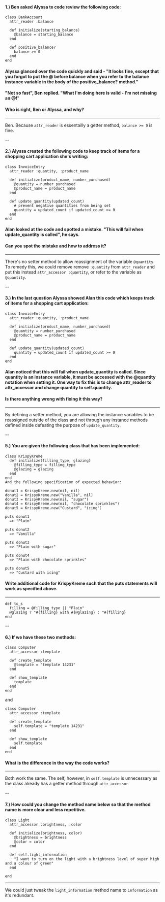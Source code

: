 #### 1.) Ben asked Alyssa to code review the following code:
```
class BankAccount
  attr_reader :balance

  def initialize(starting_balance)
    @balance = starting_balance
  end

  def positive_balance?
    balance >= 0
  end
end
```
#### Alyssa glanced over the code quickly and said - "It looks fine, except that you forgot to put the @ before balance when you refer to the balance instance variable in the body of the positive_balance? method."

#### "Not so fast", Ben replied. "What I'm doing here is valid - I'm not missing an @!"

#### Who is right, Ben or Alyssa, and why?
---
Ben. Because `attr_reader` is essentailly a getter method, `balance >= 0` is fine.

--
#### 2.) Alyssa created the following code to keep track of items for a shopping cart application she's writing:
```
class InvoiceEntry
  attr_reader :quantity, :product_name

  def initialize(product_name, number_purchased)
    @quantity = number_purchased
    @product_name = product_name
  end

  def update_quantity(updated_count)
    # prevent negative quantities from being set
    quantity = updated_count if updated_count >= 0
  end
end
```
#### Alan looked at the code and spotted a mistake. "This will fail when update_quantity is called", he says.

#### Can you spot the mistake and how to address it?
---
There's no setter method to allow reassignment of the variable `@quantity`. To remedy this, we could remove remove `:quantity` from `attr_reader` and put this instead `attr_accessor :quantity`, or refer to the variable as `@quantity`.

--
#### 3.) In the last question Alyssa showed Alan this code which keeps track of items for a shopping cart application:
```
class InvoiceEntry
  attr_reader :quantity, :product_name

  def initialize(product_name, number_purchased)
    @quantity = number_purchased
    @product_name = product_name
  end

  def update_quantity(updated_count)
    quantity = updated_count if updated_count >= 0
  end
end
```
#### Alan noticed that this will fail when update_quantity is called. Since quantity is an instance variable, it must be accessed with the @quantity notation when setting it. One way to fix this is to change attr_reader to attr_accessor and change quantity to self.quantity.

#### Is there anything wrong with fixing it this way?
---
By defining a setter method, you are allowing the instance variables to be reassigned outside of the class and not through any instance methods defined inside defeating the purpose of `update_quantity`.

--
#### 5.) You are given the following class that has been implemented:
```
class KrispyKreme
  def initialize(filling_type, glazing)
    @filling_type = filling_type
    @glazing = glazing
  end
end
And the following specification of expected behavior:

donut1 = KrispyKreme.new(nil, nil)
donut2 = KrispyKreme.new("Vanilla", nil)
donut3 = KrispyKreme.new(nil, "sugar")
donut4 = KrispyKreme.new(nil, "chocolate sprinkles")
donut5 = KrispyKreme.new("Custard", "icing")

puts donut1
  => "Plain"

puts donut2
  => "Vanilla"

puts donut3
  => "Plain with sugar"

puts donut4
  => "Plain with chocolate sprinkles"

puts donut5
  => "Custard with icing"
```

#### Write additional code for KrispyKreme such that the puts statements will work as specified above.
---
```
def to_s
  filling = @filling_type || "Plain"
  @glazing ? "#{filling} with #{@glazing} : "#{filling}
end
```
--
#### 6.) If we have these two methods:
```
class Computer
  attr_accessor :template

  def create_template
    @template = "template 14231"
  end

  def show_template
    template
  end
end
```
and

```
class Computer
  attr_accessor :template

  def create_template
    self.template = "template 14231"
  end

  def show_template
    self.template
  end
end
```
#### What is the difference in the way the code works?
---
Both work the same. The self, however, in `self.template` is unnecessary as the class already has a getter method through `attr_accessor`.

--
#### 7.) How could you change the method name below so that the method name is more clear and less repetitive.
```
class Light
  attr_accessor :brightness, :color

  def initialize(brightness, color)
    @brightness = brightness
    @color = color
  end

  def self.light_information
    "I want to turn on the light with a brightness level of super high and a colour of green"
  end

end
```
---
We could just tweak the `light_information` method name to `information` as it's redundant.
 
    

